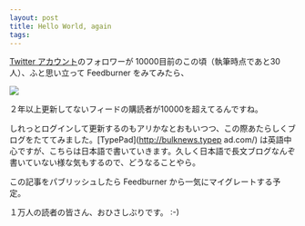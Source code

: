 ```yaml
---
layout: post
title: Hello World, again
tags: 
---
```

[Twitter アカウント](http://twitter.com/miyagawa)のフォロワーが
10000目前のこの頃（執筆時点であと30人）、ふと思い立って Feedburner をみてみたら、

![](http://dl.dropbox.com/u/135035/Screenshots/~xda.png)

２年以上更新してないフィードの購読者が10000を超えてるんですね。

しれっとログインして更新するのもアリかなとおもいつつ、この際あたらしくブログをたててみました。[TypePad](http://bulknews.typep
ad.com/) は英語中心ですが、こちらは日本語で書いていきます。久しく日本語で長文ブログなんぞ書いていない様な気もするので、どうなることやら。

この記事をパブリッシュしたら Feedburner から一気にマイグレートする予定。

１万人の読者の皆さん、おひさしぶりです。 :-)


